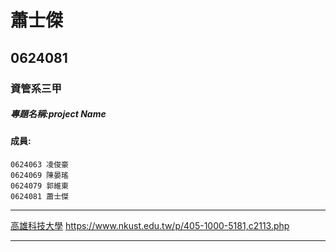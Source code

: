 # 蕭士傑
## 0624081
### 資管系三甲
##### 專題名稱:project Name
#### 成員:
```
0624063 凌俊豪
0624069 陳晏瑤
0624079 郭維東
0624081 蕭士傑
```
***

[高雄科技大學](https://www.nkust.edu.tw/p/405-1000-5181,c2113.php)
<https://www.nkust.edu.tw/p/405-1000-5181,c2113.php>

***
